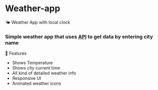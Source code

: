 # Weather-app
🌤️ Weather App with local clock

### Simple weather app that uses [API](https://www.weatherapi.com/) to get data by entering city name
🚀 Features
- Shows Temperature
- Shows city current time
- All kind of detailed weather info
- Responsive UI
- Animated weather icons
